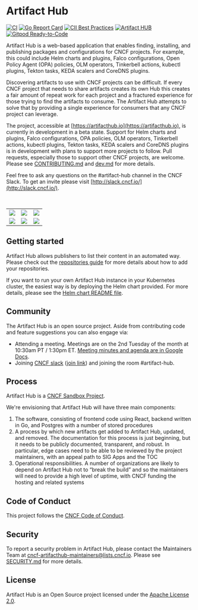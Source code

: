 # Artifact Hub

[![CI](https://github.com/artifacthub/hub/workflows/CI/badge.svg)](https://github.com/artifacthub/hub/actions?query=workflow%3ACI)
[![Go Report Card](https://goreportcard.com/badge/github.com/artifacthub/hub)](https://goreportcard.com/report/github.com/artifacthub/hub)
[![CII Best Practices](https://bestpractices.coreinfrastructure.org/projects/4106/badge)](https://bestpractices.coreinfrastructure.org/projects/4106)
[![Artifact HUB](https://img.shields.io/endpoint?url=https://artifacthub.io/badge/repository/artifact-hub)](https://artifacthub.io/packages/helm/artifact-hub/artifact-hub)
[![Gitpod Ready-to-Code](https://img.shields.io/badge/Gitpod-ready--to--code-blue?logo=gitpod)](https://gitpod.io/#https://github.com/artifacthub/hub)

Artifact Hub is a web-based application that enables finding, installing, and publishing packages and configurations for CNCF projects. For example, this could include Helm charts and plugins, Falco configurations, Open Policy Agent (OPA) policies, OLM operators, Tinkerbell actions, kubectl plugins, Tekton tasks, KEDA scalers and CoreDNS plugins.

Discovering artifacts to use with CNCF projects can be difficult. If every CNCF project that needs to share artifacts creates its own Hub this creates a fair amount of repeat work for each project and a fractured experience for those trying to find the artifacts to consume. The Artifact Hub attempts to solve that by providing a single experience for consumers that any CNCF project can leverage.

The project, accessible at [https://artifacthub.io](https://artifacthub.io), is currently in development in a beta state. Support for Helm charts and plugins, Falco configurations, OPA policies, OLM operators, Tinkerbell actions, kubectl plugins, Tekton tasks, KEDA scalers and CoreDNS plugins is in development with plans to support more projects to follow. Pull requests, especially those to support other CNCF projects, are welcome. Please see [CONTRIBUTING.md](./CONTRIBUTING.md) and [dev.md](./docs/dev.md) for more details.

Feel free to ask any questions on the #artifact-hub channel in the CNCF Slack. To get an invite please visit [http://slack.cncf.io/](http://slack.cncf.io/).

<br/>
<table>
    <tr>
        <td width="33%"><img src="https://artifacthub.github.io/hub/screenshots/screenshot1.jpg"></td>
        <td width="33%"><img src="https://artifacthub.github.io/hub/screenshots/screenshot2.jpg"></td>
        <td width="33%"><img src="https://artifacthub.github.io/hub/screenshots/screenshot3.jpg"></td>
    </tr>
    <tr>
        <td width="33%"><img src="https://artifacthub.github.io/hub/screenshots/screenshot4.jpg"></td>
        <td width="33%"><img src="https://artifacthub.github.io/hub/screenshots/screenshot5.jpg"></td>
        <td width="33%"><img src="https://artifacthub.github.io/hub/screenshots/screenshot6.jpg"></td>
    </tr>
</table>

## Getting started

Artifact Hub allows publishers to list their content in an automated way. Please check out the [repositories guide](./docs/repositories.md) for more details about how to add your repositories.

If you want to run your own Artifact Hub instance in your Kubernetes cluster, the easiest way is by deploying the Helm chart provided. For more details, please see the [Helm chart README file](charts/artifact-hub/README.md).

## Community

The Artifact Hub is an open source project. Aside from contributing code and feature suggestions you can also engage via:

- Attending a meeting. Meetings are on the 2nd Tuesday of the month at 10:30am PT / 1:30pm ET. [Meeting minutes and agenda are in Google Docs](https://docs.google.com/document/d/1nkIgFh4dNPawoDD_9fV7vicVSeKk2Zcdd0C5yovSiKQ/edit).
- Joining [CNCF slack](https://cloud-native.slack.com) ([join link](https://slack.cncf.io/)) and joining the room #artifact-hub.

## Process

Artifact Hub is a [CNCF Sandbox Project](https://www.cncf.io/sandbox-projects/).

We're envisioning that Artifact Hub will have three main components:

1. The software, consisting of frontend code using React, backend written in Go, and Postgres with a number of stored procedures
2. A process by which new artifacts get added to Artifact Hub, updated, and removed. The documentation for this process is just beginning, but it needs to be publicly documented, transparent, and robust. In particular, edge cases need to be able to be reviewed by the project maintainers, with an appeal path to SIG Apps and the TOC
3. Operational responsibilities. A number of organizations are likely to depend on Artifact Hub not to “break the build” and so the maintainers will need to provide a high level of uptime, with CNCF funding the hosting and related systems

## Code of Conduct

This project follows the [CNCF Code of Conduct](https://github.com/cncf/foundation/blob/master/code-of-conduct.md).

## Security

To report a security problem in Artifact Hub, please contact the Maintainers Team at
<cncf-artifacthub-maintainers@lists.cncf.io>. Please see [SECURITY.md](./SECURITY.md) for more details.

## License

Artifact Hub is an Open Source project licensed under the [Apache License 2.0](https://www.apache.org/licenses/LICENSE-2.0).

